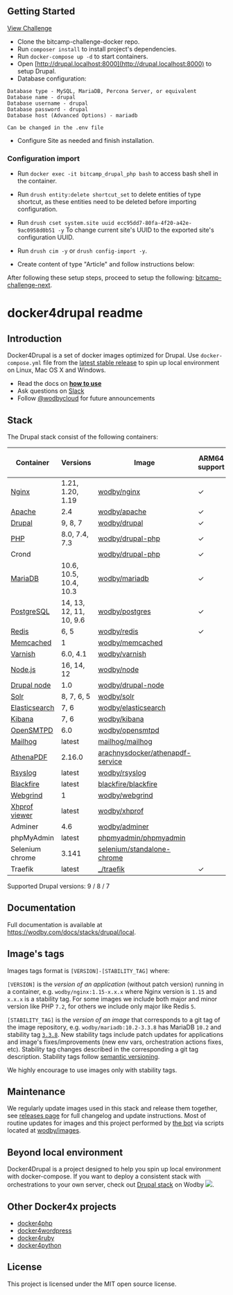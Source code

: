 ## Getting Started

[View Challenge](https://forum.bitcamp.ge/t/bitcamp-drupal-node-react-next-js/358)

* Clone the bitcamp-challenge-docker repo.
* Run ```composer install``` to install project's dependencies.
* Run ```docker-compose up -d``` to start containers.
* Open [http://drupal.localhost:8000](http://drupal.localhost:8000) to setup Drupal.
* Database configuration:
```
Database type - MySQL, MariaDB, Percona Server, or equivalent
Database name - drupal
Database username - drupal
Database password - drupal
Database host (Advanced Options) - mariadb

Can be changed in the .env file
```
* Configure Site as needed and finish installation.

### Configuration import

* Run ```docker exec -it bitcamp_drupal_php bash``` to access bash shell in the container.
* Run ```drush entity:delete shortcut_set``` to delete entities of type shortcut, as these entities need to be deleted before importing configuration.
* Run ```drush cset system.site uuid ecc95dd7-80fa-4f20-a42e-9ac0958d0b51 -y``` To change current site's UUID to the exported site's configuration UUID.
* Run ```drush cim -y``` or ```drush config-import -y```.


* Create content of type "Article" and follow instructions below:

After following these setup steps, proceed to setup the following: [bitcamp-challenge-next](https://github.com/Dvalo/bitcamp-challenge-next).


# docker4drupal readme

## Introduction

Docker4Drupal is a set of docker images optimized for Drupal. Use `docker-compose.yml` file from the [latest stable release](https://github.com/wodby/docker4drupal/releases) to spin up local environment on Linux, Mac OS X and Windows. 

* Read the docs on [**how to use**](https://wodby.com/docs/stacks/drupal/local#usage)
* Ask questions on [Slack](http://slack.wodby.com/)
* Follow [@wodbycloud](https://twitter.com/wodbycloud) for future announcements

## Stack

The Drupal stack consist of the following containers:

| Container       | Versions                | Image                              | ARM64 support | Enabled by default |
| --------------- | ----------------------  | ---------------------------------- | ------------- | ------------------ |
| [Nginx]         | 1.21, 1.20, 1.19        | [wodby/nginx]                      | ✓             | ✓                  |
| [Apache]        | 2.4                     | [wodby/apache]                     | ✓             |                    |
| [Drupal]        | 9, 8, 7                 | [wodby/drupal]                     | ✓             | ✓                  |
| [PHP]           | 8.0, 7.4, 7.3           | [wodby/drupal-php]                 | ✓             |                    |
| Crond           |                         | [wodby/drupal-php]                 | ✓             | ✓                  |
| [MariaDB]       | 10.6, 10.5, 10.4, 10.3  | [wodby/mariadb]                    | ✓             | ✓                  |
| [PostgreSQL]    | 14, 13, 12, 11, 10, 9.6 | [wodby/postgres]                   | ✓             |                    |
| [Redis]         | 6, 5                    | [wodby/redis]                      | ✓             |                    |
| [Memcached]     | 1                       | [wodby/memcached]                  |               |                    |
| [Varnish]       | 6.0, 4.1                | [wodby/varnish]                    |               |                    |
| [Node.js]       | 16, 14, 12              | [wodby/node]                       |               |                    |
| [Drupal node]   | 1.0                     | [wodby/drupal-node]                |               |                    |
| [Solr]          | 8, 7, 6, 5              | [wodby/solr]                       |               |                    |
| [Elasticsearch] | 7, 6                    | [wodby/elasticsearch]              |               |                    |
| [Kibana]        | 7, 6                    | [wodby/kibana]                     |               |                    |
| [OpenSMTPD]     | 6.0                     | [wodby/opensmtpd]                  |               |                    |
| [Mailhog]       | latest                  | [mailhog/mailhog]                  |               | ✓                  |
| [AthenaPDF]     | 2.16.0                  | [arachnysdocker/athenapdf-service] |               |                    |
| [Rsyslog]       | latest                  | [wodby/rsyslog]                    |               |                    |
| [Blackfire]     | latest                  | [blackfire/blackfire]              |               |                    |
| [Webgrind]      | 1                       | [wodby/webgrind]                   |               |                    |
| [Xhprof viewer] | latest                  | [wodby/xhprof]                     |               |                    |
| Adminer         | 4.6                     | [wodby/adminer]                    |               |                    |
| phpMyAdmin      | latest                  | [phpmyadmin/phpmyadmin]            |               |                    |
| Selenium chrome | 3.141                   | [selenium/standalone-chrome]       |               |                    |
| Traefik         | latest                  | [_/traefik]                        | ✓             | ✓                  |
 
Supported Drupal versions: 9 / 8 / 7

## Documentation

Full documentation is available at https://wodby.com/docs/stacks/drupal/local.

## Image's tags

Images tags format is `[VERSION]-[STABILITY_TAG]` where:

`[VERSION]` is the _version of an application_ (without patch version) running in a container, e.g. `wodby/nginx:1.15-x.x.x` where Nginx version is `1.15` and `x.x.x` is a stability tag. For some images we include both major and minor version like PHP `7.2`, for others we include only major like Redis `5`. 

`[STABILITY_TAG]` is the _version of an image_ that corresponds to a git tag of the image repository, e.g. `wodby/mariadb:10.2-3.3.8` has MariaDB `10.2` and stability tag [`3.3.8`](https://github.com/wodby/mariadb/releases/tag/3.3.8). New stability tags include patch updates for applications and image's fixes/improvements (new env vars, orchestration actions fixes, etc). Stability tag changes described in the corresponding a git tag description. Stability tags follow [semantic versioning](https://semver.org/).

We highly encourage to use images only with stability tags.

## Maintenance

We regularly update images used in this stack and release them together, see [releases page](https://github.com/wodby/docker4drupal/releases) for full changelog and update instructions. Most of routine updates for images and this project performed by [the bot](https://github.com/wodbot) via scripts located at [wodby/images](https://github.com/wodby/images).

## Beyond local environment

Docker4Drupal is a project designed to help you spin up local environment with docker-compose. If you want to deploy a consistent stack with orchestrations to your own server, check out [Drupal stack](https://wodby.com/stacks/drupal) on Wodby ![](https://www.google.com/s2/favicons?domain=wodby.com).

## Other Docker4x projects

* [docker4php](https://github.com/wodby/docker4php)
* [docker4wordpress](https://github.com/wodby/docker4wordpress)
* [docker4ruby](https://github.com/wodby/docker4ruby)
* [docker4python](https://github.com/wodby/docker4python)

## License

This project is licensed under the MIT open source license.

[Apache]: https://wodby.com/docs/stacks/drupal/containers#apache
[AthenaPDF]: https://wodby.com/docs/stacks/drupal/containers#athenapdf
[Blackfire]: https://wodby.com/docs/stacks/drupal/containers#blackfire
[Drupal node]: https://wodby.com/docs/stacks/drupal/containers#drupal-nodejs
[Drupal]: https://wodby.com/docs/stacks/drupal/containers#php
[Elasticsearch]: https://wodby.com/docs/stacks/elasticsearch
[Kibana]: https://wodby.com/docs/stacks/elasticsearch
[Mailhog]: https://wodby.com/docs/stacks/drupal/containers#mailhog
[MariaDB]: https://wodby.com/docs/stacks/drupal/containers#mariadb
[Memcached]: https://wodby.com/docs/stacks/drupal/containers#memcached
[Nginx]: https://wodby.com/docs/stacks/drupal/containers#nginx
[Node.js]: https://wodby.com/docs/stacks/drupal/containers#nodejs
[OpenSMTPD]: https://wodby.com/docs/stacks/drupal/containers#opensmtpd
[PHP]: https://wodby.com/docs/stacks/drupal/containers#php
[PostgreSQL]: https://wodby.com/docs/stacks/drupal/containers#postgresql
[Redis]: https://wodby.com/docs/stacks/drupal/containers#redis
[Rsyslog]: https://wodby.com/docs/stacks/drupal/containers#rsyslog
[Solr]: https://wodby.com/docs/stacks/drupal/containers#solr
[Varnish]: https://wodby.com/docs/stacks/drupal/containers#varnish
[Webgrind]: https://wodby.com/docs/stacks/drupal/containers#webgrind
[XHProf viewer]: https://wodby.com/docs/stacks/php/containers#xhprof-viewer

[_/traefik]: https://hub.docker.com/_/traefik
[arachnysdocker/athenapdf-service]: https://hub.docker.com/r/arachnysdocker/athenapdf-service
[blackfire/blackfire]: https://hub.docker.com/r/blackfire/blackfire
[mailhog/mailhog]: https://hub.docker.com/r/mailhog/mailhog
[phpmyadmin/phpmyadmin]: https://hub.docker.com/r/phpmyadmin/phpmyadmin
[selenium/standalone-chrome]: https://hub.docker.com/r/selenium/standalone-chrome
[wodby/adminer]: https://hub.docker.com/r/wodby/adminer
[wodby/apache]: https://github.com/wodby/apache
[wodby/drupal-node]: https://github.com/wodby/drupal-node
[wodby/drupal-php]: https://github.com/wodby/drupal-php
[wodby/drupal]: https://github.com/wodby/drupal
[wodby/elasticsearch]: https://github.com/wodby/elasticsearch
[wodby/kibana]: https://github.com/wodby/kibana
[wodby/mariadb]: https://github.com/wodby/mariadb
[wodby/memcached]: https://github.com/wodby/memcached
[wodby/nginx]: https://github.com/wodby/nginx
[wodby/node]: https://github.com/wodby/node
[wodby/opensmtpd]: https://github.com/wodby/opensmtpd
[wodby/postgres]: https://github.com/wodby/postgres
[wodby/redis]: https://github.com/wodby/redis
[wodby/rsyslog]: https://hub.docker.com/r/wodby/rsyslog
[wodby/solr]: https://github.com/wodby/solr
[wodby/varnish]: https://github.com/wodby/varnish
[wodby/webgrind]: https://hub.docker.com/r/wodby/webgrind
[wodby/xhprof]: https://hub.docker.com/r/wodby/xhprof
